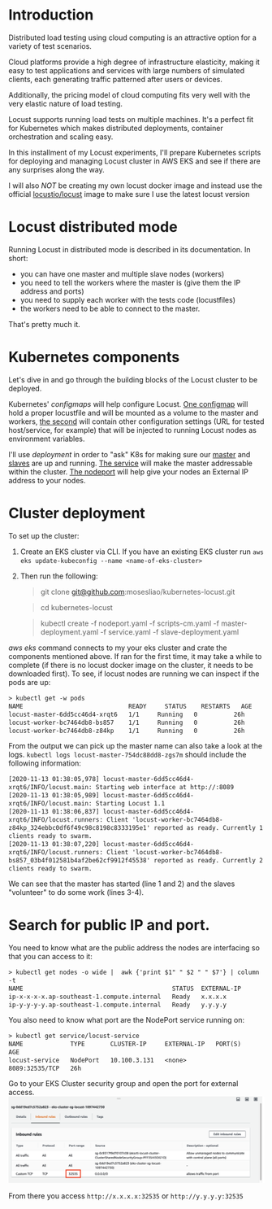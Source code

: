 # Introduction

Distributed load testing using cloud computing is an attractive option for a variety of test scenarios.

Cloud platforms provide a high degree of infrastructure elasticity, making it easy to test applications and services with large numbers of simulated clients, each generating traffic patterned after users or devices.

Additionally, the pricing model of cloud computing fits very well with the very elastic nature of load testing.

Locust supports running load tests on multiple machines. It's a perfect fit for Kubernetes which makes distributed deployments, container orchestration and scaling easy.

In this installment of my Locust experiments, I'll prepare Kubernetes scripts for deploying and managing Locust cluster in AWS EKS and see if there are any surprises along the way.

I will also *NOT* be creating my own locust docker image and instead use the official [locustio/locust](https://hub.docker.com/r/locustio/locust/) image to make sure I use the latest locust version

# Locust distributed mode

Running Locust in distributed mode is described in its documentation.
In short:
* you can have one master and multiple slave nodes (workers)
* you need to tell the workers where the master is (give them the IP address and ports)
* you need to supply each worker with the tests code (locustfiles)
* the workers need to be able to connect to the master.

That's pretty much it.

# Kubernetes components
Let's dive in and go through the building blocks of the Locust cluster to be deployed.

Kubernetes' *configmaps* will help configure Locust.
[One configmap](./scripts-cm.yaml) will hold a proper locustfile and will be mounted as a volume to the master and workers,
[the second](./locust-cm.yaml) will contain other configuration settings (URL for tested host/service, for example) that will be injected to running Locust nodes as environment variables.


I'll use *deployment* in order to "ask" K8s for making sure our [master](./master-deployment.yaml) and [slaves](./slave-deployment.yaml) are up and running.
[The service](./service.yaml) will make the master addressable within the cluster.
[The nodeport](./nodeport.yml) will help give your nodes an External IP address to your nodes.

# Cluster deployment

To set up the cluster:

1) Create an EKS cluster via CLI. If you have an existing EKS cluster run `aws eks update-kubeconfig --name <name-of-eks-cluster>`

2) Then run the following:

    > git clone git@github.com:mosesliao/kubernetes-locust.git
    
    > cd kubernetes-locust
    
    > kubectl create -f nodeport.yaml -f scripts-cm.yaml -f master-deployment.yaml -f service.yaml -f slave-deployment.yaml

*aws eks* command connects to my your eks cluster and crate the components mentioned above.
If ran for the first time, it may take a while to complete (if there is no locust docker image on the cluster, it needs to be downloaded first).
To see, if locust nodes are running we can inspect if the pods are up:

    > kubectl get -w pods
    NAME                             READY     STATUS    RESTARTS   AGE
    locust-master-6dd5cc46d4-xrqt6   1/1     Running   0          26h
    locust-worker-bc7464db8-bs857    1/1     Running   0          26h
    locust-worker-bc7464db8-z84kp    1/1     Running   0          26h

From the output we can pick up the master name can also take a look at the logs.
`kubectl logs locust-master-754dc88dd8-zgs7m` should include the following information:

```
[2020-11-13 01:38:05,978] locust-master-6dd5cc46d4-xrqt6/INFO/locust.main: Starting web interface at http://:8089
[2020-11-13 01:38:05,989] locust-master-6dd5cc46d4-xrqt6/INFO/locust.main: Starting Locust 1.1
[2020-11-13 01:38:06,837] locust-master-6dd5cc46d4-xrqt6/INFO/locust.runners: Client 'locust-worker-bc7464db8-z84kp_324ebbc0df6f49c98c8198c8333195e1' reported as ready. Currently 1 clients ready to swarm.
[2020-11-13 01:38:07,220] locust-master-6dd5cc46d4-xrqt6/INFO/locust.runners: Client 'locust-worker-bc7464db8-bs857_03b4f012581b4af2be62cf9912f45538' reported as ready. Currently 2 clients ready to swarm.
```

We can see that the master has started (line 1 and 2) and the slaves "volunteer" to do some work (lines 3-4).

# Search for public IP and port.

You need to know what are the public address the nodes are interfacing so that you can access to it:

    > kubectl get nodes -o wide |  awk {'print $1" " $2 " " $7'} | column -t
    NAME                                         STATUS  EXTERNAL-IP
    ip-x-x-x-x.ap-southeast-1.compute.internal   Ready   x.x.x.x
    ip-y-y-y-y.ap-southeast-1.compute.internal   Ready   y.y.y.y

You also need to know what port are the NodePort service running on:

    > kubectl get service/locust-service
    NAME             TYPE       CLUSTER-IP     EXTERNAL-IP   PORT(S)          AGE
    locust-service   NodePort   10.100.3.131   <none>        8089:32535/TCP   26h

Go to your EKS Cluster security group and open the port for external access.
![](open-port.png)

From there you access `http://x.x.x.x:32535` or `http://y.y.y.y:32535`
